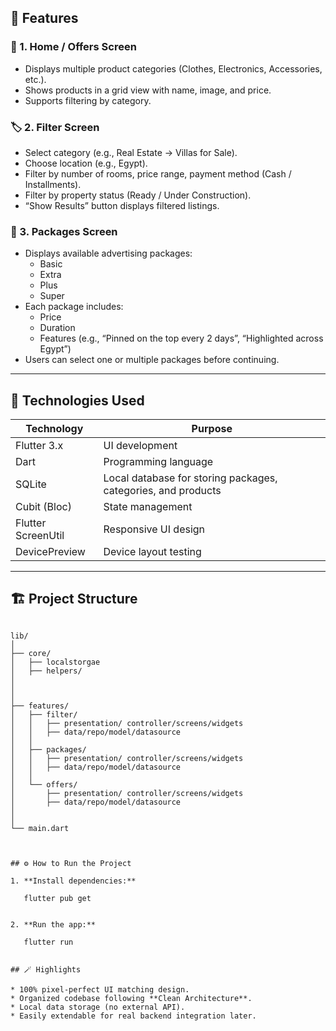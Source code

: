 

## 📱 Features

### 🧭 1. Home / Offers Screen
- Displays multiple product categories (Clothes, Electronics, Accessories, etc.).
- Shows products in a grid view with name, image, and price.
- Supports filtering by category.

### 🏷️ 2. Filter Screen
- Select category (e.g., Real Estate → Villas for Sale).
- Choose location (e.g., Egypt).
- Filter by number of rooms, price range, payment method (Cash / Installments).
- Filter by property status (Ready / Under Construction).
- “Show Results” button displays filtered listings.

### 💼 3. Packages Screen
- Displays available advertising packages:
  - Basic  
  - Extra  
  - Plus  
  - Super  
- Each package includes:
  - Price  
  - Duration  
  - Features (e.g., “Pinned on the top every 2 days”, “Highlighted across Egypt”)  
- Users can select one or multiple packages before continuing.

---

## 🧩 Technologies Used

| Technology | Purpose |
|-------------|----------|
| Flutter 3.x | UI development |
| Dart | Programming language |
| SQLite | Local database for storing packages, categories, and products |
| Cubit (Bloc) | State management |
| Flutter ScreenUtil | Responsive UI design |
| DevicePreview | Device layout testing |

---

## 🏗️ Project Structure

```

lib/
│
├── core/
│   ├── localstorgae
│   ├── helpers/
│   
│     
│
├── features/
│   ├── filter/
│   │   ├── presentation/ controller/screens/widgets
│   │   ├── data/repo/model/datasource
│   │    
│   ├── packages/
│   │   ├── presentation/ controller/screens/widgets
│   │   ├── data/repo/model/datasource
│   │  
│   └── offers/
│       ├── presentation/ controller/screens/widgets
│       ├── data/repo/model/datasource
│       
│
└── main.dart



## ⚙️ How to Run the Project

1. **Install dependencies:**

   flutter pub get


2. **Run the app:**

   flutter run
   

## 🪄 Highlights

* 100% pixel-perfect UI matching design.
* Organized codebase following **Clean Architecture**.
* Local data storage (no external API).
* Easily extendable for real backend integration later.


